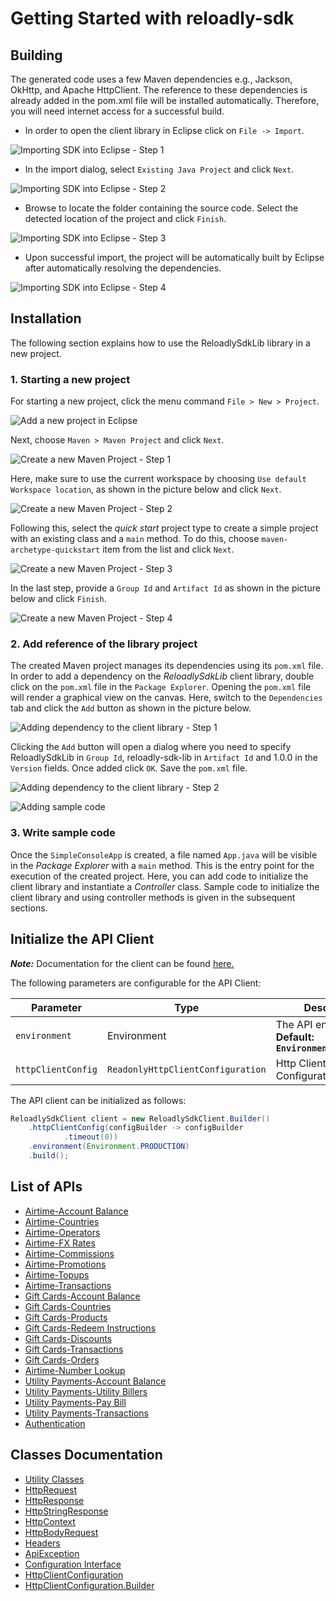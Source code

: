 
# Getting Started with reloadly-sdk

## Building

The generated code uses a few Maven dependencies e.g., Jackson, OkHttp,
and Apache HttpClient. The reference to these dependencies is already
added in the pom.xml file will be installed automatically. Therefore,
you will need internet access for a successful build.

* In order to open the client library in Eclipse click on `File -> Import`.

![Importing SDK into Eclipse - Step 1](https://apidocs.io/illustration/java?workspaceFolder=reloadly-sdk-Java&workspaceName=ReloadlySdk&projectName=ReloadlySdkLib&rootNamespace=com.reloadly.auth&groupId=ReloadlySdkLib&artifactId=reloadly-sdk-lib&version=1.0.0&step=import0)

* In the import dialog, select `Existing Java Project` and click `Next`.

![Importing SDK into Eclipse - Step 2](https://apidocs.io/illustration/java?workspaceFolder=reloadly-sdk-Java&workspaceName=ReloadlySdk&projectName=ReloadlySdkLib&rootNamespace=com.reloadly.auth&groupId=ReloadlySdkLib&artifactId=reloadly-sdk-lib&version=1.0.0&step=import1)

* Browse to locate the folder containing the source code. Select the detected location of the project and click `Finish`.

![Importing SDK into Eclipse - Step 3](https://apidocs.io/illustration/java?workspaceFolder=reloadly-sdk-Java&workspaceName=ReloadlySdk&projectName=ReloadlySdkLib&rootNamespace=com.reloadly.auth&groupId=ReloadlySdkLib&artifactId=reloadly-sdk-lib&version=1.0.0&step=import2)

* Upon successful import, the project will be automatically built by Eclipse after automatically resolving the dependencies.

![Importing SDK into Eclipse - Step 4](https://apidocs.io/illustration/java?workspaceFolder=reloadly-sdk-Java&workspaceName=ReloadlySdk&projectName=ReloadlySdkLib&rootNamespace=com.reloadly.auth&groupId=ReloadlySdkLib&artifactId=reloadly-sdk-lib&version=1.0.0&step=import3)

## Installation

The following section explains how to use the ReloadlySdkLib library in a new project.

### 1. Starting a new project

For starting a new project, click the menu command `File > New > Project`.

![Add a new project in Eclipse](https://apidocs.io/illustration/java?workspaceFolder=reloadly-sdk-Java&workspaceName=ReloadlySdk&projectName=ReloadlySdkLib&rootNamespace=com.reloadly.auth&groupId=ReloadlySdkLib&artifactId=reloadly-sdk-lib&version=1.0.0&step=createNewProject0)

Next, choose `Maven > Maven Project` and click `Next`.

![Create a new Maven Project - Step 1](https://apidocs.io/illustration/java?workspaceFolder=reloadly-sdk-Java&workspaceName=ReloadlySdk&projectName=ReloadlySdkLib&rootNamespace=com.reloadly.auth&groupId=ReloadlySdkLib&artifactId=reloadly-sdk-lib&version=1.0.0&step=createNewProject1)

Here, make sure to use the current workspace by choosing `Use default Workspace location`, as shown in the picture below and click `Next`.

![Create a new Maven Project - Step 2](https://apidocs.io/illustration/java?workspaceFolder=reloadly-sdk-Java&workspaceName=ReloadlySdk&projectName=ReloadlySdkLib&rootNamespace=com.reloadly.auth&groupId=ReloadlySdkLib&artifactId=reloadly-sdk-lib&version=1.0.0&step=createNewProject2)

Following this, select the *quick start* project type to create a simple project with an existing class and a `main` method. To do this, choose `maven-archetype-quickstart` item from the list and click `Next`.

![Create a new Maven Project - Step 3](https://apidocs.io/illustration/java?workspaceFolder=reloadly-sdk-Java&workspaceName=ReloadlySdk&projectName=ReloadlySdkLib&rootNamespace=com.reloadly.auth&groupId=ReloadlySdkLib&artifactId=reloadly-sdk-lib&version=1.0.0&step=createNewProject3)

In the last step, provide a `Group Id` and `Artifact Id` as shown in the picture below and click `Finish`.

![Create a new Maven Project - Step 4](https://apidocs.io/illustration/java?workspaceFolder=reloadly-sdk-Java&workspaceName=ReloadlySdk&projectName=ReloadlySdkLib&rootNamespace=com.reloadly.auth&groupId=ReloadlySdkLib&artifactId=reloadly-sdk-lib&version=1.0.0&step=createNewProject4)

### 2. Add reference of the library project

The created Maven project manages its dependencies using its `pom.xml` file. In order to add a dependency on the *ReloadlySdkLib* client library, double click on the `pom.xml` file in the `Package Explorer`. Opening the `pom.xml` file will render a graphical view on the canvas. Here, switch to the `Dependencies` tab and click the `Add` button as shown in the picture below.

![Adding dependency to the client library - Step 1](https://apidocs.io/illustration/java?workspaceFolder=reloadly-sdk-Java&workspaceName=ReloadlySdk&projectName=ReloadlySdkLib&rootNamespace=com.reloadly.auth&groupId=ReloadlySdkLib&artifactId=reloadly-sdk-lib&version=1.0.0&step=testProject0)

Clicking the `Add` button will open a dialog where you need to specify ReloadlySdkLib in `Group Id`, reloadly-sdk-lib in `Artifact Id` and 1.0.0 in the `Version` fields. Once added click `OK`. Save the `pom.xml` file.

![Adding dependency to the client library - Step 2](https://apidocs.io/illustration/java?workspaceFolder=reloadly-sdk-Java&workspaceName=ReloadlySdk&projectName=ReloadlySdkLib&rootNamespace=com.reloadly.auth&groupId=ReloadlySdkLib&artifactId=reloadly-sdk-lib&version=1.0.0&step=testProject1)

![Adding sample code](https://apidocs.io/illustration/java?workspaceFolder=reloadly-sdk-Java&workspaceName=ReloadlySdk&projectName=ReloadlySdkLib&rootNamespace=com.reloadly.auth&groupId=ReloadlySdkLib&artifactId=reloadly-sdk-lib&version=1.0.0&step=testProject2)

### 3. Write sample code

Once the `SimpleConsoleApp` is created, a file named `App.java` will be visible in the *Package Explorer* with a `main` method. This is the entry point for the execution of the created project.
Here, you can add code to initialize the client library and instantiate a *Controller* class. Sample code to initialize the client library and using controller methods is given in the subsequent sections.

## Initialize the API Client

**_Note:_** Documentation for the client can be found [here.](doc/client.md)

The following parameters are configurable for the API Client:

| Parameter | Type | Description |
|  --- | --- | --- |
| `environment` | Environment | The API environment. <br> **Default: `Environment.PRODUCTION`** |
| `httpClientConfig` | `ReadonlyHttpClientConfiguration` | Http Client Configuration instance. |

The API client can be initialized as follows:

```java
ReloadlySdkClient client = new ReloadlySdkClient.Builder()
    .httpClientConfig(configBuilder -> configBuilder
            .timeout(0))
    .environment(Environment.PRODUCTION)
    .build();
```

## List of APIs

* [Airtime-Account Balance](doc/controllers/airtime-account-balance.md)
* [Airtime-Countries](doc/controllers/airtime-countries.md)
* [Airtime-Operators](doc/controllers/airtime-operators.md)
* [Airtime-FX Rates](doc/controllers/airtime-fx-rates.md)
* [Airtime-Commissions](doc/controllers/airtime-commissions.md)
* [Airtime-Promotions](doc/controllers/airtime-promotions.md)
* [Airtime-Topups](doc/controllers/airtime-topups.md)
* [Airtime-Transactions](doc/controllers/airtime-transactions.md)
* [Gift Cards-Account Balance](doc/controllers/gift-cards-account-balance.md)
* [Gift Cards-Countries](doc/controllers/gift-cards-countries.md)
* [Gift Cards-Products](doc/controllers/gift-cards-products.md)
* [Gift Cards-Redeem Instructions](doc/controllers/gift-cards-redeem-instructions.md)
* [Gift Cards-Discounts](doc/controllers/gift-cards-discounts.md)
* [Gift Cards-Transactions](doc/controllers/gift-cards-transactions.md)
* [Gift Cards-Orders](doc/controllers/gift-cards-orders.md)
* [Airtime-Number Lookup](doc/controllers/airtime-number-lookup.md)
* [Utility Payments-Account Balance](doc/controllers/utility-payments-account-balance.md)
* [Utility Payments-Utility Billers](doc/controllers/utility-payments-utility-billers.md)
* [Utility Payments-Pay Bill](doc/controllers/utility-payments-pay-bill.md)
* [Utility Payments-Transactions](doc/controllers/utility-payments-transactions.md)
* [Authentication](doc/controllers/authentication.md)

## Classes Documentation

* [Utility Classes](doc/utility-classes.md)
* [HttpRequest](doc/http-request.md)
* [HttpResponse](doc/http-response.md)
* [HttpStringResponse](doc/http-string-response.md)
* [HttpContext](doc/http-context.md)
* [HttpBodyRequest](doc/http-body-request.md)
* [Headers](doc/headers.md)
* [ApiException](doc/api-exception.md)
* [Configuration Interface](doc/configuration-interface.md)
* [HttpClientConfiguration](doc/http-client-configuration.md)
* [HttpClientConfiguration.Builder](doc/http-client-configuration-builder.md)

